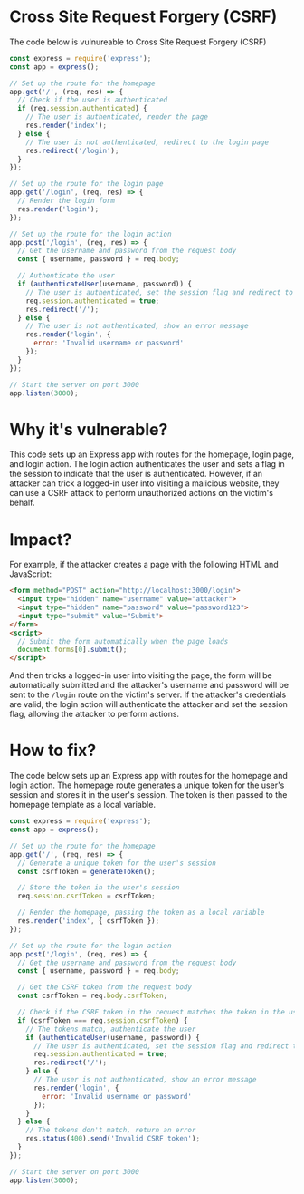 # Cross Site Request Forgery (CSRF)

The code below is vulnureable to Cross Site Request Forgery (CSRF)

```javascript
const express = require('express');
const app = express();

// Set up the route for the homepage
app.get('/', (req, res) => {
  // Check if the user is authenticated
  if (req.session.authenticated) {
    // The user is authenticated, render the page
    res.render('index');
  } else {
    // The user is not authenticated, redirect to the login page
    res.redirect('/login');
  }
});

// Set up the route for the login page
app.get('/login', (req, res) => {
  // Render the login form
  res.render('login');
});

// Set up the route for the login action
app.post('/login', (req, res) => {
  // Get the username and password from the request body
  const { username, password } = req.body;

  // Authenticate the user
  if (authenticateUser(username, password)) {
    // The user is authenticated, set the session flag and redirect to the homepage
    req.session.authenticated = true;
    res.redirect('/');
  } else {
    // The user is not authenticated, show an error message
    res.render('login', {
      error: 'Invalid username or password'
    });
  }
});

// Start the server on port 3000
app.listen(3000);
```

# Why it's vulnerable?
This code sets up an Express app with routes for the homepage, login page, and login action. The login action authenticates the user and sets a flag in the session to indicate that the user is authenticated. However, if an attacker can trick a logged-in user into visiting a malicious website, they can use a CSRF attack to perform unauthorized actions on the victim's behalf.

# Impact?
For example, if the attacker creates a page with the following HTML and JavaScript:

```html
<form method="POST" action="http://localhost:3000/login">
  <input type="hidden" name="username" value="attacker">
  <input type="hidden" name="password" value="password123">
  <input type="submit" value="Submit">
</form>
<script>
  // Submit the form automatically when the page loads
  document.forms[0].submit();
</script>
```

And then tricks a logged-in user into visiting the page, the form will be automatically submitted and the attacker's username and password will be sent to the ```/login``` route on the victim's server. If the attacker's credentials are valid, the login action will authenticate the attacker and set the session flag, allowing the attacker to perform actions.

# How to fix?

The code below sets up an Express app with routes for the homepage and login action. The homepage route generates a unique token for the user's session and stores it in the user's session. The token is then passed to the homepage template as a local variable.

```javascript
const express = require('express');
const app = express();

// Set up the route for the homepage
app.get('/', (req, res) => {
  // Generate a unique token for the user's session
  const csrfToken = generateToken();

  // Store the token in the user's session
  req.session.csrfToken = csrfToken;

  // Render the homepage, passing the token as a local variable
  res.render('index', { csrfToken });
});

// Set up the route for the login action
app.post('/login', (req, res) => {
  // Get the username and password from the request body
  const { username, password } = req.body;

  // Get the CSRF token from the request body
  const csrfToken = req.body.csrfToken;

  // Check if the CSRF token in the request matches the token in the user's session
  if (csrfToken === req.session.csrfToken) {
    // The tokens match, authenticate the user
    if (authenticateUser(username, password)) {
      // The user is authenticated, set the session flag and redirect to the homepage
      req.session.authenticated = true;
      res.redirect('/');
    } else {
      // The user is not authenticated, show an error message
      res.render('login', {
        error: 'Invalid username or password'
      });
    }
  } else {
    // The tokens don't match, return an error
    res.status(400).send('Invalid CSRF token');
  }
});

// Start the server on port 3000
app.listen(3000);
```
